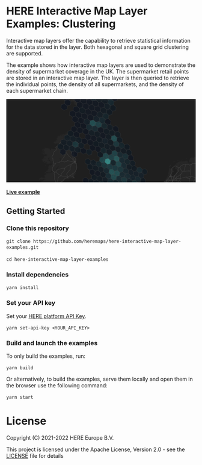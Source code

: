 # HERE Interactive Map Layer Examples: Clustering

Interactive map layers offer the capability to retrieve statistical information for the data stored in the layer. Both hexagonal and square grid clustering are supported.

The example shows how interactive map layers are used to demonstrate the density of supermarket coverage in the UK. The supermarket retail points are stored in an interactive map layer. The layer is then queried to retrieve the individual points, the density of all supermarkets, and the density of each supermarket chain.

![Clustering with interactive map layers](./opengraph.png)

__[Live example](https://heremaps.github.io/here-interactive-map-layer-examples/examples/clustering/index.html)__

## Getting Started

### Clone this repository

    git clone https://github.com/heremaps/here-interactive-map-layer-examples.git

    cd here-interactive-map-layer-examples

### Install dependencies

    yarn install

### Set your API key

Set your [HERE platform API Key](https://developer.here.com/documentation/identity-access-management/dev_guide/topics/plat-using-apikeys.html).

    yarn set-api-key <YOUR_API_KEY>

### Build and launch the examples

To only build the examples, run:

    yarn build

Or alternatively, to build the examples, serve them locally and open them in the browser use the following command:

    yarn start

# License


Copyright (C) 2021-2022 HERE Europe B.V.

This project is licensed under the Apache License, Version 2.0 - see the [LICENSE](LICENSE) file for details